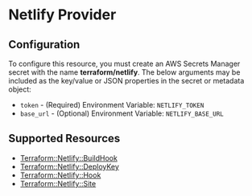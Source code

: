 # Netlify Provider

## Configuration

To configure this resource, you must create an AWS Secrets Manager secret with the name **terraform/netlify**. The below arguments may be included as the key/value or JSON properties in the secret or metadata object:

* `token` - (Required) Environment Variable: `NETLIFY_TOKEN`
* `base_url` - (Optional) Environment Variable: `NETLIFY_BASE_URL`


## Supported Resources

* [Terraform::Netlify::BuildHook](../resources/netlify/Terraform-Netlify-BuildHook/docs/README.md)
* [Terraform::Netlify::DeployKey](../resources/netlify/Terraform-Netlify-DeployKey/docs/README.md)
* [Terraform::Netlify::Hook](../resources/netlify/Terraform-Netlify-Hook/docs/README.md)
* [Terraform::Netlify::Site](../resources/netlify/Terraform-Netlify-Site/docs/README.md)